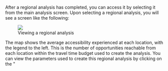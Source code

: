 After a regional analysis has completed, you can access it by selecting it from the main analysis screen.
Upon selecting a regional analysis, you will see a screen like the following:

<figure>
  <img src="../../img/regional.png" />
  <figcaption>Viewing a regional analysis</figcaption>
</figure>

The map shows the average accessibility experienced at each location, with the legend to the left.
This is the number of opportunities reachable from each location within the travel time budget
used to create the analysis. You can view the parameters used to create this regional analysis by
clicking on the "<title of regional analysis> settings" button below the legend to unfold the settings
used for the analysis. You can also export a regional analysis to GIS in GeoTIFF format in order to create
publication-quality maps using the download link.

# Comparing regional analyses

You can also compare two regional analyses from different scenarios in the same project by selecting
a comparison scenario. The map will show the differences in accessibility between the two analyses,
with blue areas showing increased accessibility, and red areas showing decreased accessibility,
relative to the comparison analysis.

You can also filter the displayed locations by the probability of change using the slider. When there are trips that
have headways rather than explicit timetables, the exact performance of the network, particularly the
transfer timing, is not known, and thus there is random variation in the results. In order to account for
this variation, we use a Monte Carlo approach of generating random timetables that meet the constraints
of the scenario. Thus, there is random variation in the accessibility numbers. We use a
statistical bootstrapping technique to estimate this variation and produce a _p_-value that a change
at a particular origin is due to the scenario, rather than simply random variation. We can use that _p_-value
to determine which changes are statistically significant. For instance, if
the slider is set at 0.98, only changes that we are 98% sure are not due to random variation will be shown.
The analyst should note that, given the large number of cells in a regional analysis, it is likely
that a small number of cells may show as having a 98% probability of change even when there is in fact no change.
Generally, changes that are in fact due to the scenario rather than due to random variation will appear
geographically clustered.

For more information, see the [methodology](/analysis/methodology) page.
